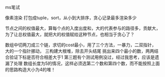 ms笔试

像素渲染 打包成tuple，sort，从小到大排序，贪心记录最多渲染多少

节点之间的权值最大，算每个点的入度出度和，大的代表参与的路径多，贡献大，为了让总权值最大，就把大的权值赋给这种节点，也相当于贪心了？

数组中切两刀成三个链，求切的cost最小，用了三个方法，一暴力，二双指针，大的一个指针挪动， 三构建大根堆，除去开头结尾 挑出来四个最小的数，两两结合验证下标是否符合相差大于1
第三题有个测试用例没过，经过我思考，应该是遗漏了处理 数组长度为5的情况，这样必须选第二个数和第四个数，而不能按照上面的思路构造大小为4的堆！
